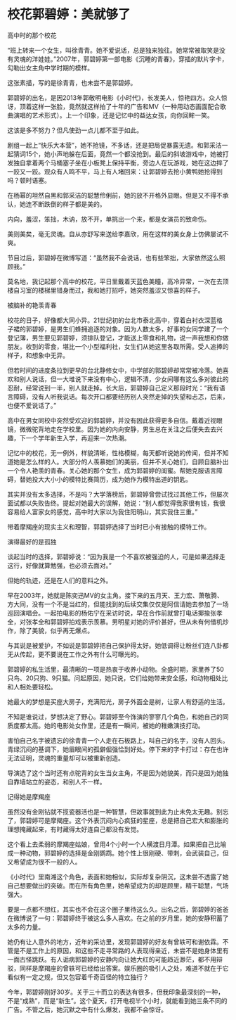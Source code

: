 # 校花郭碧婷：美就够了

高中时的那个校花 

“班上转来一个女生，叫徐青青。她不爱说话，总是独来独往。她常常被取笑是没有灵魂的洋娃娃。”2007年，郭碧婷第一部电影《沉睡的青春》，穿插的默片字卡，勾勒出女主角中学时期的模样。 

这张素描，写的是徐青青，也未尝不是郭碧婷。 

郭碧婷的出名，是因2013年郭敬明电影《小时代》，长发美人，惊艳四方。众人惊讶，顶着这样一张脸，竟然就这样拍了十年的广告和MV（一种用动态画面配合歌曲演唱的艺术形式）。上一个印象，还是记忆中的益达女孩，向你回眸一笑。 

这该是多不努力？但凡使劲一点儿都不至于如此。 

剧组一起上“快乐大本营”，她不抢镜，不多话，还是把局促暴露无遗。和郭采洁一起猜词15个，她小声地躲在后面，竟然一个都没抢到。最后的斜坡游戏中，她被打发独自拿着两个马桶塞子坐在小板凳上保持平衡，旁边人在玩游戏，她在这边摔了一跤又一跤。观众有人鸣不平，马上有人堵回来：让郭碧婷去抢小黄鸭她抢得到吗？顿时语塞。 

在杨幂的坦然自黑和郭采洁的聪慧伶俐前，她的放不开格外显眼。但是又不得不承认，她连不断跌倒的样子都是美的。 

内向，羞涩，笨拙，木讷，放不开，单挑出一个来，都是女演员的致命伤。 

美则美矣，毫无灵魂。自从亦舒写来送给李嘉欣，用在这样的美女身上仿佛屡试不爽。 

节目过后，郭碧婷在微博写道：“虽然我不会说话，也有些笨拙，大家依然这么照顾我。” 

莫名地，我记起那个高中的校花，平日里戴着天蓝色美瞳，高冷异常，一次在去顶楼自习室的楼梯里错身而过，我和她打招呼，她突然羞涩又惊喜的样子。 

被脑补的艳羡青春 

校花的日子，好像都大同小异。21世纪初的台北市泰北高中，穿着白衬衣深蓝格子裙的郭碧婷，是男生们蜂拥追逐的对象。因为人数太多，好事的女同学建了一个登记簿，男生要见郭碧婷，须排队登记，才能送上零食和礼物，说一声我想和你做朋友。收到的零食，堪比一个小型福利社，女生们从她这里各取所需。受人追捧的样子，和想象中无异。 

但若时间的进度条拉到更早的台北静修女中，中学部的郭碧婷却常常被冷落。她喜欢和别人说话，但一大堆说下来没有中心，逻辑不清，少女间哪有这么多对彼此的忍耐，经常说到一半，别人就走掉。长大后，郭碧婷自己定义那段时光：“我有语言障碍，没有人听我说话。每次开口都要经历别人突然走掉的失望和忐忑，后来，也便不爱说话了。” 

高中在男女同校中突然受欢迎的郭碧婷，并没有因此获得更多自信。戴着近视眼镜，微微驼背地走在学校里。因为她的内向安静，男生总在关注之后便失去去兴趣，下一个学年新生入学，再迎来一次热潮。 

记忆中的校花，无一例外，样貌清晰，性格模糊，每天都听说她的传闻，但并不知道她是怎么样的人。大部分的人羡慕她们的美丽，但并不关心她们，自顾自脑补出一个令人艳羡的青春。关心她的那个女生，成为郭碧婷的闺蜜。帮她克服语言障碍，替她投大大小小的模特比赛简历，成为她作为模特出道的钥匙。 

其实并没有太多选择，不是吗？大学落榜后，郭碧婷曾尝试找过其他工作，但屡次面试都以失败告终。提起对她最大的误解，她说：“别人都觉得我家很有钱，我很容易给人富家女的感觉，高中时大家以为我住阳明山，其实我住三重。” 

带着摩羯座的现实主义和理智，郭碧婷选择了当时已小有接触的模特工作。 

演得最好的是孤独 

谈起当时的选择，郭碧婷说：“因为我是一个不喜欢被强迫的人，可是如果选择走这行，好像就算勉强，也必须去面对。” 

但她的轨迹，还是在人们的意料之外。 

早在2003年，她就是陈奕迅MV的女主角。接下来的五月天、王力宏、萧敬腾、方大同，没有一个不是当红的，但能找到的后续交集仅仅是阿信请她去参加了一场巡回演唱会。一起拍电影的杨佑宁在采访时说，早在合作前就曾打电话揶揄张孝全，对张孝全和郭碧婷拍戏表示羡慕。男明星对她的评价甚好，但从未有何借机炒作，除了美貌，似乎再无爆点。 

与其说是被爱护，不如说是郭碧婷把自己保护得太好。她低调得让粉丝们连八卦都无从传起，更不要说在工作之外有什么可曝光的。 

郭碧婷的私生活里，最清晰的一项是热衷于收养小动物。全盛时期，家里养了50只鸟、20只狗、9只猫。问起原因，她只说，它们给她带来安全感，和动物相处比和人相处要轻松。 

她最大的梦想是买座大房子，充满阳光，房子外面全是树，让家人有舒适的生活。 

不知是谁说过，梦想决定了野心。郭碧婷至今饰演的寥寥几个角色，和她自己的同质度都太高。她的电影处女作里，还是有一瞬间，被她的稚嫩演技打动。 

害怕自己名字被遗忘的徐青青一个人走在石板路上，叫自己的名字，没有人回头。青绿沉闷的基调下，她眉眼间的孤僻倔强恰到好处。停下来的字卡打过：存在也许无法证明，灵魂的重量却可以被重新创造。 

导演选了这个当时还有点驼背的女生当女主角，不是因为她貌美，而只是因为她独自靠墙站立的姿态，和别人不一样。 

记得她是摩羯座 

虽然没有金刚钻就不揽瓷器活也是一种智慧，但故事就到此为止未免太无趣。别忘了，郭碧婷可是摩羯座。这个外表沉闷内心疯狂的星座，总是把自己宏大和膨胀的理想掩藏起来，有时藏得太好连自己都没有发觉。 

这个看上去柔弱的摩羯座姑娘，曾用4个小时一个人横渡日月潭。如果把自己比喻成一种动物，郭碧婷的选择是金刚鹦鹉。她个性上很刚硬、带刺，会武装自己，但又希望成为很不一般的人。 

《小时代》里南湘这个角色，表面和她相似，实际却复杂阴沉，这未尝不透露了她自己想要做出的突破。而在所有角色里，她希望成为的却是顾里，精干聪慧，气场强大。 

要是一点都不想红，其实也不会在这个圈子里待这么久。出名之后，郭碧婷的爸爸在微博说了一句：郭碧婷终于被这么多人喜欢。在之前的岁月里，她的安静积蓄了太多的力量。 

她仍有让人意外的地方，近年的采访里，发现郭碧婷的好友有曾轶可和谢依霖。不管是不是工作上的原因，和这些不走寻常路的人表现得亲近，未尝不是她身体里有一面古怪跳跃。有人诟病郭碧婷的安静内向让她大红的可能趋近渺茫，都不用辩驳，同样是摩羯座的曾轶可已经给出答案。娱乐圈的吸引人之处，难道不就在于它看似有一定之规，但又包容着千奇百怪的特立独行？ 

今年，郭碧婷刚好30岁。关于三十而立的表达有很多，但我印象最深刻的一种，不是“成熟”，而是“新生”。这个夏天，打开电视半个小时，就能看到她三条不同的广告。不管之后，她沉默之中有什么爆发，我都不会惊讶。